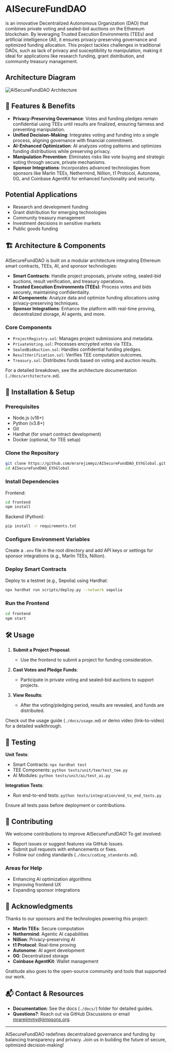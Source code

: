 # AISecureFundDAO

is an innovative Decentralized Autonomous Organization (DAO) that combines private voting and sealed-bid auctions on the Ethereum blockchain. By leveraging Trusted Execution Environments (TEEs) and artificial intelligence (AI), it ensures privacy-preserving governance and optimized funding allocation. This project tackles challenges in traditional DAOs, such as lack of privacy and susceptibility to manipulation, making it ideal for applications like research funding, grant distribution, and community treasury management.

## Architecture Diagram

![AISecureFundDAO Architecture](images/SupFinal.jpg)

## 🌟 Features & Benefits

- **Privacy-Preserving Governance**: Votes and funding pledges remain confidential using TEEs until results are finalized, ensuring fairness and preventing manipulation.
- **Unified Decision-Making**: Integrates voting and funding into a single process, aligning governance with financial commitment.
- **AI-Enhanced Optimization**: AI analyzes voting patterns and optimizes funding distributions while preserving privacy.
- **Manipulation Prevention**: Eliminates risks like vote buying and strategic voting through secure, private mechanisms.
- **Sponsor Integrations**: Incorporates advanced technologies from sponsors like Marlin TEEs, Nethermind, Nillion, t1 Protocol, Autonome, 0G, and Coinbase AgentKit for enhanced functionality and security.

## Potential Applications

- Research and development funding
- Grant distribution for emerging technologies
- Community treasury management
- Investment decisions in sensitive markets
- Public goods funding

## 🏗️ Architecture & Components

AISecureFundDAO is built on a modular architecture integrating Ethereum smart contracts, TEEs, AI, and sponsor technologies:

- **Smart Contracts**: Handle project proposals, private voting, sealed-bid auctions, result verification, and treasury operations.
- **Trusted Execution Environments (TEEs)**: Process votes and bids securely, maintaining confidentiality.
- **AI Components**: Analyze data and optimize funding allocations using privacy-preserving techniques.
- **Sponsor Integrations**: Enhance the platform with real-time proving, decentralized storage, AI agents, and more.

### Core Components

- `ProjectRegistry.sol`: Manages project submissions and metadata.
- `PrivateVoting.sol`: Processes encrypted votes via TEEs.
- `SealedBidAuction.sol`: Handles confidential funding pledges.
- `ResultVerification.sol`: Verifies TEE computation outcomes.
- `Treasury.sol`: Distributes funds based on voting and auction results.

For a detailed breakdown, see the architecture documentation (`./docs/architecture.md`).

## 🚀 Installation & Setup

### Prerequisites

- Node.js (v16+)
- Python (v3.8+)
- Git
- Hardhat (for smart contract development)
- Docker (optional, for TEE setup)

### Clone the Repository

```bash
git clone https://github.com/mrarejimmyz/AISecureFundDAO_EthGlobal.git
cd AISecureFundDAO_EthGlobal
```

### Install Dependencies

Frontend:

```bash
cd frontend
npm install
```

Backend (Python):

```bash
pip install -r requirements.txt
```

### Configure Environment Variables

Create a `.env` file in the root directory and add API keys or settings for sponsor integrations (e.g., Marlin TEEs, Nillion).

### Deploy Smart Contracts

Deploy to a testnet (e.g., Sepolia) using Hardhat:

```bash
npx hardhat run scripts/deploy.py --network sepolia
```

### Run the Frontend

```bash
cd frontend
npm start
```

## 🛠️ Usage

1. **Submit a Project Proposal**:

   - Use the frontend to submit a project for funding consideration.

2. **Cast Votes and Pledge Funds**:

   - Participate in private voting and sealed-bid auctions to support projects.

3. **View Results**:
   - After the voting/pledging period, results are revealed, and funds are distributed.

Check out the usage guide (`./docs/usage.md`) or demo video (link-to-video) for a detailed walkthrough.

## 🧪 Testing

**Unit Tests**:

- Smart Contracts: `npx hardhat test`
- TEE Components: `python tests/unit/tee/test_tee.py`
- AI Modules: `python tests/unit/ai/test_ai.py`

**Integration Tests**:

- Run end-to-end tests: `python tests/integration/end_to_end_tests.py`

Ensure all tests pass before deployment or contributions.

## 🤝 Contributing

We welcome contributions to improve AISecureFundDAO! To get involved:

- Report issues or suggest features via GitHub Issues.
- Submit pull requests with enhancements or fixes.
- Follow our coding standards (`./docs/coding_standards.md`).

### Areas for Help

- Enhancing AI optimization algorithms
- Improving frontend UX
- Expanding sponsor integrations

## 🙏 Acknowledgments

Thanks to our sponsors and the technologies powering this project:

- **Marlin TEEs**: Secure computation
- **Nethermind**: Agentic AI capabilities
- **Nillion**: Privacy-preserving AI
- **t1 Protocol**: Real-time proving
- **Autonome**: AI agent development
- **0G**: Decentralized storage
- **Coinbase AgentKit**: Wallet management

Gratitude also goes to the open-source community and tools that supported our work.

## 📬 Contact & Resources

- **Documentation**: See the docs (`./docs/`) folder for detailed guides.
- **Questions?**: Reach out via GitHub Discussions or email [mrarejimmy@jimpsons.org](mailto:mrarejimmy@jimpsons.org).

---

AISecureFundDAO redefines decentralized governance and funding by balancing transparency and privacy. Join us in building the future of secure, optimized decision-making!
